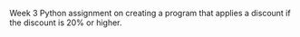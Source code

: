 Week 3 Python assignment on creating a program that applies a discount if the discount is 20% or higher.

